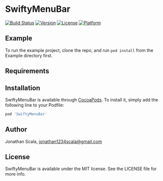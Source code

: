 # SwiftyMenuBar

[![Build Status](https://travis-ci.com/JonathanScala/SwiftyMenuBar.svg?branch=master)](https://travis-ci.com/JonathanScala/SwiftyMenuBar)
[![Version](https://img.shields.io/cocoapods/v/SwiftyMenuBar.svg?style=flat)](https://cocoapods.org/pods/SwiftyMenuBar)
[![License](https://img.shields.io/cocoapods/l/SwiftyMenuBar.svg?style=flat)](https://cocoapods.org/pods/SwiftyMenuBar)
[![Platform](https://img.shields.io/cocoapods/p/SwiftyMenuBar.svg?style=flat)](https://cocoapods.org/pods/SwiftyMenuBar)

## Example

To run the example project, clone the repo, and run `pod install` from the Example directory first.

## Requirements

## Installation

SwiftyMenuBar is available through [CocoaPods](https://cocoapods.org). To install
it, simply add the following line to your Podfile:

```ruby
pod 'SwiftyMenuBar'
```

## Author

Jonathan Scala, jonathan1234scala@gmail.com

## License

SwiftyMenuBar is available under the MIT license. See the LICENSE file for more info.

